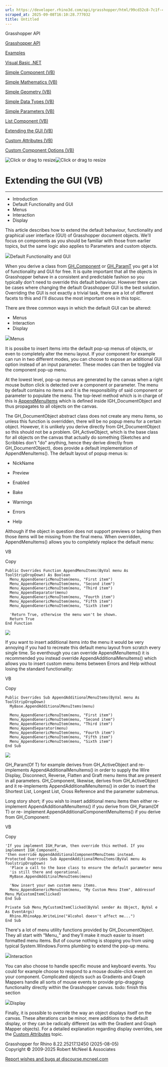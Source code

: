 ```yaml
---
url: https://developer.rhino3d.com/api/grasshopper/html/99cd32c8-7c1f-4f9a-87ea-76b032de7f70.htm
scraped_at: 2025-09-08T16:10:28.777032
title: Untitled
---
```


Grasshopper API

[Grasshopper API](../html/723c01da-9986-4db2-8f53-6f3a7494df75.htm
"Grasshopper API")

[Examples](../html/d113a9f0-6e27-46df-8316-2079c44382ac.htm "Examples")

[Visual Basic .NET](../html/b883d0c0-4947-48bc-8e9e-492a6d6c2a06.htm "Visual
Basic .NET")

[Simple Component (VB)](../html/b883d0c0-4947-48bc-8e9e-492a6d6c2a06.htm
"Simple Component \(VB\)")

[Simple Mathematics (VB)](../html/2824c770-2673-49a3-8683-1a70bc0349cc.htm
"Simple Mathematics \(VB\)")

[Simple Geometry (VB)](../html/4306b177-1bf1-41bc-ac0e-2f6869d02365.htm
"Simple Geometry \(VB\)")

[Simple Data Types (VB)](../html/f9aa207f-3d19-414c-af01-1e5ad42a8cab.htm
"Simple Data Types \(VB\)")

[Simple Parameters (VB)](../html/0edd8dc9-32a7-40aa-b217-8e01e35e58bc.htm
"Simple Parameters \(VB\)")

[List Component (VB)](../html/4db493ec-0bb3-4b73-943a-fdff03863e1d.htm "List
Component \(VB\)")

[Extending the GUI (VB)](../html/99cd32c8-7c1f-4f9a-87ea-76b032de7f70.htm
"Extending the GUI \(VB\)")

[Custom Attributes (VB)](../html/ad6e93fe-e1c8-451e-a6d0-77cb8dd4516d.htm
"Custom Attributes \(VB\)")

[Custom Component Options
(VB)](../html/434018c0-6110-4478-bf2a-dcd099d8b8b2.htm "Custom Component
Options \(VB\)")

![Click or drag to resize](../icons/TocOpen.gif)![Click or drag to
resize](../icons/TocClose.gif)

# Extending the GUI (VB)  
  
---  
  
  * Introduction
  * Default Functionality and GUI
  * Menus
  * Interaction
  * Display

This article describes how to extend the default behaviour, functionality and
graphical user interface (GUI) of Grasshopper document objects. We'll focus on
components as you should be familiar with those from earlier topics, but the
same logic also applies to Parameters and custom objects.

![](../icons/SectionExpanded.png)Default Functionality and GUI

When you derive a class from
[GH_Component](T_Grasshopper_Kernel_GH_Component.htm) or
[GH_ParamT](T_Grasshopper_Kernel_GH_Param_1.htm) you get a lot of
functionality and GUI for free. It is quite important that all the objects in
Grasshopper behave in a consistent and predictable fashion so you typically
don't need to override this default behaviour. However there can be cases
where changing the default Grasshopper GUI is the best solution. Overriding
the GUI is not exactly a trivial task, there are a lot of different facets to
this and I'll discuss the most important ones in this topic.

There are three common ways in which the default GUI can be altered:

  * Menus
  * Interaction
  * Display

![](../icons/SectionExpanded.png)Menus

It is possibe to insert items into the default pop-up menus of objects, or
even to completely alter the menu layout. If your component for example can
run in two different modes, you can choose to expose an additional GUI option
instead of an input parameter. These modes can then be toggled via the
component pop-up menu.

At the lowest level, pop-up menus are generated by the canvas when a right
mouse button click is detected over a component or parameter. The menu by
default contains no items and it is the responsibility of said component or
parameter to populate the menu. The top-level method which is in charge of
this is
[AppendMenuItems](M_Grasshopper_Kernel_IGH_DocumentObject_AppendMenuItems.htm)
which is defined inside IGH_DocumentObject and thus propagates to all objects
on the canvas.

The GH_DocumentObject abstract class does not create any menu items, so unless
this function is overridden, there will be no popup menu for a certain object.
However, it is unlikely you derive directly from GH_DocumentObject so this
should not be a problem. GH_ActiveObject, which is the base class for all
objects on the canvas that actually do something (Sketches and Scribbles don't
"do" anything, hence they derive directly from GH_DocumentObject), does
provide a default implementation of AppendMenuItems(). The default layout of
popup menus is:

  * NickName

  * Preview

  * Enabled

  * Bake

  * Warnings

  * Errors

  * Help

Although if the object in question does not support previews or baking then
those items will be missing from the final menu. When overridden,
AppendMenuItems() allows you to completely replace the default menu:

VB

Copy

    
    
    Public Overrides Function AppendMenuItems(ByVal menu As ToolStripDropDown) As Boolean
      Menu_AppendGenericMenuItem(menu, "First item")
      Menu_AppendGenericMenuItem(menu, "Second item")
      Menu_AppendGenericMenuItem(menu, "Third item")
      Menu_AppendSeparator(menu)
      Menu_AppendGenericMenuItem(menu, "Fourth item")
      Menu_AppendGenericMenuItem(menu, "Fifth item")
      Menu_AppendGenericMenuItem(menu, "Sixth item")
    
      'Return True, otherwise the menu won't be shown.
      Return True
    End Function

![](../media/OverrideAppendMenuItems.png)

If you want to insert additional items into the menu it would be very annoying
if you had to recreate this default menu layout from scratch every single
time. So eventhough you can override AppendMenuItems() it is recommended you
instead override AppendAdditionalMenuItems() which allows you to insert custom
menu items between Errors and Help without losing the standard functionality:

VB

Copy

    
    
    Public Overrides Sub AppendAdditionalMenuItems(ByVal menu As ToolStripDropDown)
      MyBase.AppendAdditionalMenuItems(menu)
    
      Menu_AppendGenericMenuItem(menu, "First item")
      Menu_AppendGenericMenuItem(menu, "Second item")
      Menu_AppendGenericMenuItem(menu, "Third item")
      Menu_AppendSeparator(menu)
      Menu_AppendGenericMenuItem(menu, "Fourth item")
      Menu_AppendGenericMenuItem(menu, "Fifth item")
      Menu_AppendGenericMenuItem(menu, "Sixth item")
    End Sub

![](../media/OverrideAppendAdditionalMenuItems.png)

GH_Param(Of T) for example derives from GH_ActiveObject and re-implements
AppendAdditionalMenuItems() in order to supply the Wire Display, Disconnect,
Reverse, Flatten and Graft menu items that are present in all parameters.
GH_Component, likewise, derives from GH_ActiveObject and it re-implements
AppendAdditionalMenuItems() in order to insert the Shortest List, Longest
List, Cross Reference and the parameter submenus.

Long story short; if you wish to insert additional menu items then either re-
implement AppendAdditionalMenuItems() if you derive from GH_Param(Of T) or re-
implement AppendAdditionalComponentMenuItems() if you derive from
GH_Component:

VB

Copy

    
    
    'If you implement IGH_Param, then override this method. If you implement IGH_Component, 
    'then override AppendAdditionalComponentMenuItems instead.
    Protected Overrides Sub AppendAdditionalMenuItems(ByVal menu As ToolstripDropDown)
      'Place a call to the base class to ensure the default parameter menu
      'is still there and operational.
      MyBase.AppendAdditinalMenuItems(menu)
    
      'Now insert your own custom menu items.
      Menu_AppendGenericMenuItem(menu, "My Custom Menu Item", Addressof Menu_MyCustomItemClicked)
    End Sub
    
    Private Sub Menu_MyCustomItemClicked(ByVal sender As Object, ByVal e As EventArgs)
      Rhino.RhinoApp.WriteLine("Alcohol doesn't affect me...")
    End Sub

There's a lot of menu utility functions provided by GH_DocumentObject. They
all start with "Menu_" and they'll make it much easier to insert formatted
menu items. But of course nothing is stopping you from using typical
System.Windows.Forms plumbing to extend the pop-up menu.

![](../icons/SectionExpanded.png)Interaction

You can also choose to handle specific mouse and keyboard events. You could
for example choose to respond to a mouse double-click event on your component.
Complicated objects such as Gradients and Graph Mappers handle all sorts of
mouse events to provide grip-dragging functionality directly within the
Grasshopper canvas. todo: finish this section

![](../icons/SectionExpanded.png)Display

Finally, it is possible to override the way an object displays itself on the
canvas. These alterations can be minor, mere additions to the default display,
or they can be radically different (as with the Gradient and Graph Mapper
objects). For a detailed explanation regarding display overrides, see the
[Custom Attributes](ad6e93fe-e1c8-451e-a6d0-77cb8dd4516d.htm) topic.

Grasshopper for Rhino 8.22.25217.12450 (2025-08-05)  
Copyright © 2009-2025 Robert McNeel & Associates

[Report wishes and bugs at
discourse.mcneel.com](https://discourse.mcneel.com/c/grasshopper)

